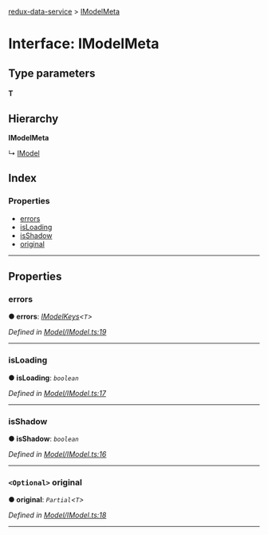 [redux-data-service](../README.md) > [IModelMeta](../interfaces/imodelmeta.md)

# Interface: IModelMeta

## Type parameters
#### T 
## Hierarchy

**IModelMeta**

↳  [IModel](imodel.md)

## Index

### Properties

* [errors](imodelmeta.md#errors)
* [isLoading](imodelmeta.md#isloading)
* [isShadow](imodelmeta.md#isshadow)
* [original](imodelmeta.md#original)

---

## Properties

<a id="errors"></a>

###  errors

**● errors**: *[IModelKeys](../#imodelkeys)<`T`>*

*Defined in [Model/IModel.ts:19](https://github.com/Rediker-Software/redux-data-service/blob/7fb0306/src/Model/IModel.ts#L19)*

___
<a id="isloading"></a>

###  isLoading

**● isLoading**: *`boolean`*

*Defined in [Model/IModel.ts:17](https://github.com/Rediker-Software/redux-data-service/blob/7fb0306/src/Model/IModel.ts#L17)*

___
<a id="isshadow"></a>

###  isShadow

**● isShadow**: *`boolean`*

*Defined in [Model/IModel.ts:16](https://github.com/Rediker-Software/redux-data-service/blob/7fb0306/src/Model/IModel.ts#L16)*

___
<a id="original"></a>

### `<Optional>` original

**● original**: *`Partial`<`T`>*

*Defined in [Model/IModel.ts:18](https://github.com/Rediker-Software/redux-data-service/blob/7fb0306/src/Model/IModel.ts#L18)*

___

